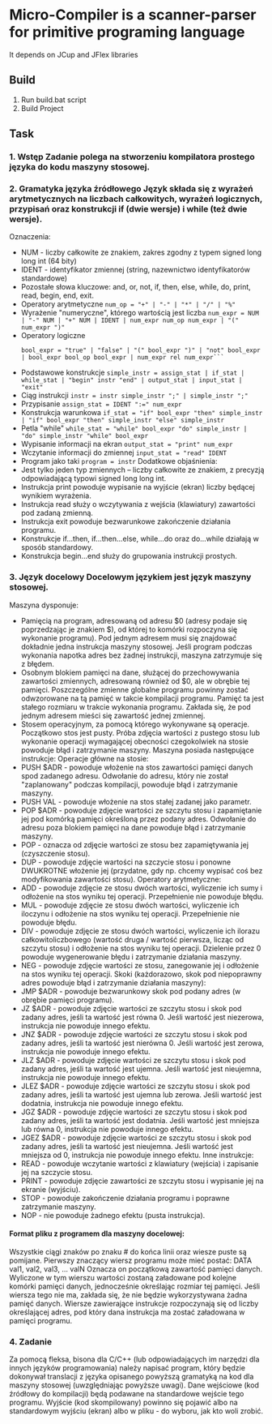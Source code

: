# Micro-Compiler is a scanner-parser for primitive programing language
It depends on JCup and JFlex libraries

## Build
1. Run build.bat script
2. Build Project

## Task
### 1. Wstęp Zadanie polega na stworzeniu kompilatora prostego języka do kodu maszyny stosowej. 
### 2. Gramatyka języka źródłowego Język składa się z wyrażeń arytmetycznych na liczbach całkowitych, wyrażeń logicznych, przypisań oraz konstrukcji if (dwie wersje) i while (też dwie wersje). 
Oznaczenia: 
- NUM - liczby całkowite ze znakiem, zakres zgodny z typem signed long long int (64 bity) 
- IDENT - identyfikator zmiennej (string, nazewnictwo identyfikatorów standardowe) 
- Pozostałe słowa kluczowe: and, or, not, if, then, else, while, do, print, read, begin, end, exit. 
- Operatory arytmetyczne 
  ```num_op = "+" | "-" | "*" | "/" | "%"``` 
- Wyrażenie "numeryczne", którego wartością jest liczba 
  ```num_expr = NUM | "-" NUM | "+" NUM | IDENT | num_expr num_op num_expr | "(" num_expr ")"```
- Operatory logiczne 
  ```bool_op = "and" | "or" *** relacje logiczne rel = "=" | "<" | "<=" | ">" | ">=" | "<>"
  bool_expr = "true" | "false" | "(" bool_expr ")" | "not" bool_expr | bool_expr bool_op bool_expr | num_expr rel num_expr```
- Podstawowe konstrukcje 
  ```simple_instr = assign_stat | if_stat | while_stat | "begin" instr "end" | output_stat | input_stat | "exit"```
- Ciąg instrukcji 
  ```instr = instr simple_instr ";" | simple_instr ";"```
- Przypisanie 
  ```assign_stat = IDENT ":=" num_expr```
- Konstrukcja warunkowa 
  ```if_stat = "if" bool_expr "then" simple_instr | "if" bool_expr "then" simple_instr "else" simple_instr```
- Petla "while" 
  ```while_stat = "while" bool_expr "do" simple_instr | "do" simple_instr "while" bool_expr```
- Wypisanie informacji na ekran 
  ```output_stat = "print" num_expr```
- Wczytanie informacji do zmiennej
  ```input_stat = "read" IDENT```
- Program jako taki 
  ```program = instr```
Dodatkowe objaśnienia: 
- Jest tylko jeden typ zmiennych – liczby całkowite ze znakiem, z precyzją odpowiadającą typowi signed long long int.
- Instrukcja print powoduje wypisanie na wyjście (ekran) liczby będącej wynikiem wyrażenia.
- Instrukcja read służy o wczytywania z wejścia (klawiatury) zawartości pod zadaną zmienną.
- Instrukcja exit powoduje bezwarunkowe zakończenie działania programu.
- Konstrukcje if...then, if...then...else, while...do oraz do...while działają w sposób standardowy.
- Konstrukcja begin...end służy do grupowania instrukcji prostych. 
### 3. Język docelowy Docelowym językiem jest język maszyny stosowej. 
Maszyna dysponuje:
- Pamięcią na program, adresowaną od adresu $0 (adresy podaje się poprzedzając je znakiem $), od której to komórki rozpoczyna się wykonanie programu). Pod jednym adresem musi się znajdować dokładnie jedna instrukcja maszyny stosowej. Jeśli program podczas wykonania napotka adres bez żadnej instrukcji, maszyna zatrzymuje się z błędem.
- Osobnym blokiem pamięci na dane, służącej do przechowywania zawartości zmiennych, adresowaną również od $0, ale w obrębie tej pamięci. Poszczególne zmienne globalne programu powinny zostać odwzorowane na tą pamięć w takcie kompilacji programu. Pamięć ta jest stałego rozmiaru w trakcie wykonania programu. Zakłada się, że pod jednym adresem mieści się zawartość jednej zmiennej.
- Stosem operacyjnym, za pomocą którego wykonywane są operacje. Początkowo stos jest pusty. Próba zdjęcia wartości z pustego stosu lub wykonanie operacji wymagającej obecności czegokolwiek na stosie powoduje błąd i zatrzymanie maszyny.
Maszyna posiada następujące instrukcje:
Operacje główne na stosie: 
- PUSH $ADR - powoduje włożenie na stos zawartości pamięci danych spod zadanego adresu. Odwołanie do adresu, który nie został "zaplanowany" podczas kompilacji, powoduje błąd i zatrzymanie maszyny.
- PUSH VAL - powoduje włożenie na stos stałej zadanej jako parametr.
- POP $ADR - powoduje zdjęcie wartości ze szczytu stosu i zapamiętanie jej pod komórką pamięci określoną przez podany adres. Odwołanie do adresu poza blokiem pamięci na dane powoduje błąd i zatrzymanie maszyny.
- POP - oznacza od zdjęcie wartości ze stosu bez zapamiętywania jej (czyszczenie stosu).
- DUP - powoduje zdjęcie wartości na szczycie stosu i ponowne DWUKROTNE włożenie jej (przydatne, gdy np. chcemy wypisać coś bez modyfikowania zawartości stosu).
Operatory arytmetyczne:
- ADD - powoduje zdjęcie ze stosu dwóch wartości, wyliczenie ich sumy i odłożenie na stos wyniku tej operacji. Przepełnienie nie powoduje błędu.
- MUL - powoduje zdjęcie ze stosu dwóch wartości, wyliczenie ich iloczynu i odłożenie na stos wyniku tej operacji. Przepełnienie nie powoduje błędu.
- DIV - powoduje zdjęcie ze stosu dwóch wartości, wyliczenie ich ilorazu całkowitoliczbowego (wartość druga / wartość pierwsza, licząc od szczytu stosu) i odłożenie na stos wyniku tej operacji. Dzielenie przez 0 powoduje wygenerowanie błędu i zatrzymanie działania maszyny.
- NEG - powoduje zdjęcie wartości ze stosu, zanegowanie jej i odłożenie na stos wyniku tej operacji.
Skoki (każdorazowo, skok pod niepoprawny adres powoduje błąd i zatrzymanie działania maszyny):
- JMP $ADR - powoduje bezwarunkowy skok pod podany adres (w obrębie pamięci programu).
- JZ $ADR - powoduje zdjęcie wartości ze szczytu stosu i skok pod zadany adres, jeśli ta wartość jest równa 0. Jeśli wartość jest niezerowa, instrukcja nie powoduje innego efektu.
- JNZ $ADR - powoduje zdjęcie wartości ze szczytu stosu i skok pod zadany adres, jeśli ta wartość jest nierówna 0. Jeśli wartość jest zerowa, instrukcja nie powoduje innego efektu. 
- JLZ $ADR -  powoduje zdjęcie wartości ze szczytu stosu i skok pod zadany adres, jeśli ta wartość jest ujemna. Jeśli wartość jest nieujemna, instrukcja nie powoduje innego efektu.
- JLEZ $ADR -  powoduje zdjęcie wartości ze szczytu stosu i skok pod zadany adres, jeśli ta wartość jest ujemna lub zerowa. Jeśli wartość jest dodatnia, instrukcja nie powoduje innego efektu. 
- JGZ $ADR -  powoduje zdjęcie wartości ze szczytu stosu i skok pod zadany adres, jeśli ta wartość jest dodatnia. Jeśli wartość jest mniejsza lub równa 0, instrukcja nie powoduje innego efektu. 
- JGEZ $ADR -  powoduje zdjęcie wartości ze szczytu stosu i skok pod zadany adres, jeśli ta wartość jest nieujemna. Jeśli wartość jest mniejsza od 0, instrukcja nie powoduje innego efektu.
Inne instrukcje:
- READ - powoduje wczytanie wartości z klawiatury (wejścia) i zapisanie jej na szczycie stosu.
- PRINT - powoduje zdjęcie zawartości ze szczytu stosu i wypisanie jej na ekranie (wyjściu).
- STOP - powoduje zakończenie działania programu i poprawne zatrzymanie maszyny.
- NOP - nie powoduje żadnego efektu (pusta instrukcja). 

#### Format pliku z programem dla maszyny docelowej: 
Wszystkie ciągi znaków po znaku # do końca linii oraz wiesze puste są pomijane.
Pierwszy znaczący wiersz programu może mieć postać: DATA val1, val2, val3, ... valN Oznacza on początkową zawartość pamięci danych. Wyliczone w tym wierszu wartości zostaną załadowane pod kolejne komórki pamięci danych, jednocześnie określając rozmiar tej pamięci. Jeśli wiersza tego nie ma, zakłada się, że nie będzie wykorzystywana żadna pamięć danych.
Wiersze zawierające instrukcje rozpoczynają się od liczby określającej adres, pod który dana instrukcja ma zostać załadowana w pamięci programu.
### 4. Zadanie 
Za pomocą fleksa, bisona dla C/C++ (lub odpowiadających im narzędzi dla innych języków programowania) należy napisać program, który będzie dokonywał translacji z języka opisanego powyższą gramatyką na kod dla maszyny stosowej (uwzględniając powyższe uwagi). Dane wejściowe (kod źródłowy do kompilacji) będą podawane na standardowe wejście tego programu. Wyjście (kod skompilowany) powinno się pojawić albo na standardowym wyjściu (ekran) albo w pliku - do wyboru, jak kto woli zrobić.
